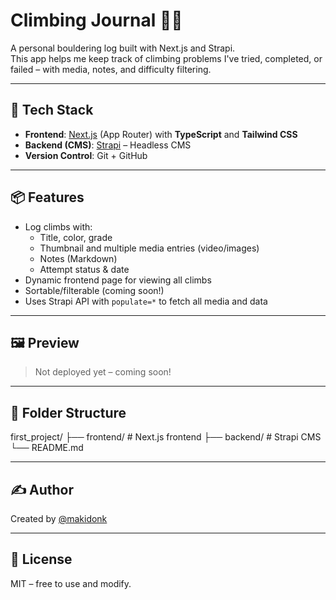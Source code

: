 # Climbing Journal 🧗‍♀️

A personal bouldering log built with Next.js and Strapi.  
This app helps me keep track of climbing problems I've tried, completed, or failed – with media, notes, and difficulty filtering.

---

## 🚀 Tech Stack

- **Frontend**: [Next.js](https://nextjs.org/) (App Router) with **TypeScript** and **Tailwind CSS**
- **Backend (CMS)**: [Strapi](https://strapi.io/) – Headless CMS
- **Version Control**: Git + GitHub

---

## 📦 Features

- Log climbs with:
  - Title, color, grade
  - Thumbnail and multiple media entries (video/images)
  - Notes (Markdown)
  - Attempt status & date
- Dynamic frontend page for viewing all climbs
- Sortable/filterable (coming soon!)
- Uses Strapi API with `populate=*` to fetch all media and data

---

## 🖼 Preview

> Not deployed yet – coming soon!

---

## 📂 Folder Structure

first_project/
├── frontend/ # Next.js frontend
├── backend/ # Strapi CMS
└── README.md


---

## ✍️ Author

Created by [@makidonk](https://github.com/makidonk)

---

## 📝 License

MIT – free to use and modify.
